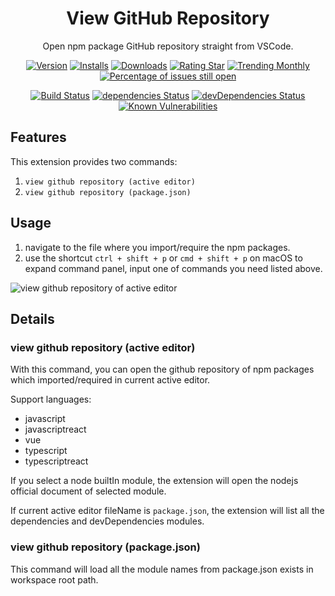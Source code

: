 <div align="center">

# View GitHub Repository

Open npm package GitHub repository straight from VSCode.

[![Version](https://vsmarketplacebadge.apphb.com/version-short/yutengjing.view-github-repository.svg)](https://marketplace.visualstudio.com/items?itemName=yutengjing.view-github-repository) [![Installs](https://vsmarketplacebadge.apphb.com/installs-short/yutengjing.view-github-repository.svg)](https://marketplace.visualstudio.com/items?itemName=yutengjing.view-github-repository) [![Downloads](https://vsmarketplacebadge.apphb.com/downloads-short/yutengjing.view-github-repository.svg)](https://marketplace.visualstudio.com/items?itemName=yutengjing.view-github-repository) [![Rating Star](https://vsmarketplacebadge.apphb.com/rating-star/yutengjing.view-github-repository.svg)](https://marketplace.visualstudio.com/items?itemName=yutengjing.view-github-repository) [![Trending Monthly](https://vsmarketplacebadge.apphb.com/trending-monthly/yutengjing.view-github-repository.svg)](https://marketplace.visualstudio.com/items?itemName=yutengjing.view-github-repository) [![Percentage of issues still open](https://isitmaintained.com/badge/open/tjx666/view-github-repository.svg)](http://isitmaintained.com/project/tjx666/view-github-repository 'Percentage of issues still open')

[![Build Status](https://travis-ci.org/tjx666/view-github-repository.svg?branch=master)](https://travis-ci.org/tjx666/view-github-repository) [![dependencies Status](https://david-dm.org/tjx666/view-github-repository/status.svg)](https://david-dm.org/tjx666/view-github-repository) [![devDependencies Status](https://david-dm.org/tjx666/view-github-repository/dev-status.svg)](https://david-dm.org/tjx666/view-github-repository?type=dev) [![Known Vulnerabilities](https://snyk.io/test/github/tjx666/view-github-repository/badge.svg?targetFile=package.json)](https://snyk.io/test/github/tjx666/view-github-repository?targetFile=package.json)

</div>

## Features

This extension provides two commands:

1. `view github repository (active editor)`
2. `view github repository (package.json)`

## Usage

1. navigate to the file where you import/require the npm packages.
2. use the shortcut `ctrl + shift + p` or `cmd + shift + p` on macOS to expand command panel, input one of commands you need listed above.

![view github repository of active editor](https://github.com/tjx666/view-github-repository/blob/master/images/usage.gif?raw=true)

## Details

### view github repository (active editor)

With this command, you can open the github repository of npm packages which imported/required in current active editor.

Support languages:

- javascript
- javascriptreact
- vue
- typescript
- typescriptreact

If you select a node builtIn module, the extension will open the nodejs official document of selected module.

If current active editor fileName is `package.json`, the extension will list all the dependencies and devDependencies modules.

### view github repository (package.json)

This command will load all the module names from package.json exists in workspace root path.
